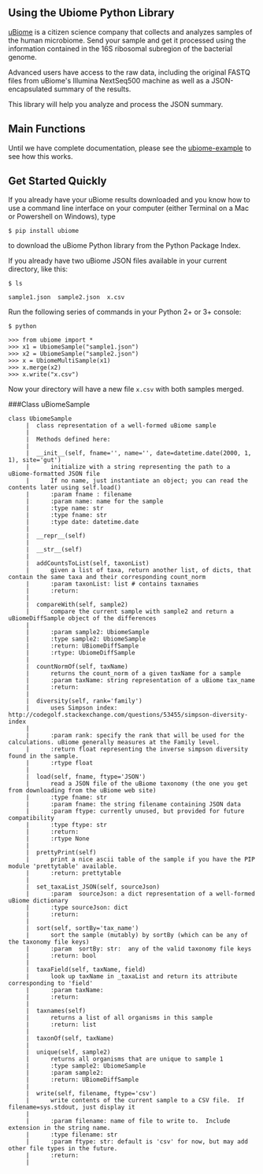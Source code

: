 Using the Ubiome Python Library
---

[uBiome](http://ubiome.com) is a citizen science company that collects and analyzes samples of the human microbiome. Send your sample and get it processed using the information contained in the 16S ribosomal subregion of the bacterial genome.

Advanced users have access to the raw data, including the original FASTQ files from uBiome's Illumina NextSeq500 machine as well as a JSON-encapsulated summary of the results.

This library will help you analyze and process the JSON summary.

Main Functions
---

Until we have complete documentation, please see the [ubiome-example](../ubiome_example.py) to see how this works.

## Get Started Quickly

If you already have your uBiome results downloaded and you know how to use a command line interface on your computer (either Terminal on a Mac or Powershell on Windows), type

    $ pip install ubiome

  to download the uBiome Python library from the Python Package Index.

  If you already have two uBiome JSON files available in your current directory, like this:

    $ ls

    sample1.json  sample2.json  x.csv

Run the following series of commands in your Python 2+ or 3+ console:

    $ python

    >>> from ubiome import *
    >>> x1 = UbiomeSample("sample1.json")
    >>> x2 = UbiomeSample("sample2.json")
    >>> x = UbiomeMultiSample(x1)
    >>> x.merge(x2)
    >>> x.write("x.csv")

Now your directory will have a new file ```x.csv``` with both samples merged.

###Class uBiomeSample


    class UbiomeSample
         |  class representation of a well-formed uBiome sample
         |
         |  Methods defined here:
         |
         |  __init__(self, fname='', name='', date=datetime.date(2000, 1, 1), site='gut')
         |      initialize with a string representing the path to a uBiome-formatted JSON file
         |      If no name, just instantiate an object; you can read the contents later using self.load()
         |      :param fname : filename
         |      :param name: name for the sample
         |      :type name: str
         |      :type fname: str
         |      :type date: datetime.date
         |
         |  __repr__(self)
         |
         |  __str__(self)
         |
         |  addCountsToList(self, taxonList)
         |      given a list of taxa, return another list, of dicts, that contain the same taxa and their corresponding count_norm
         |      :param taxonList: list # contains taxnames
         |      :return:
         |
         |  compareWith(self, sample2)
         |      compare the current sample with sample2 and return a uBiomeDiffSample object of the differences
         |
         |      :param sample2: UbiomeSample
         |      :type sample2: UbiomeSample
         |      :return: UBiomeDiffSample
         |      :rtype: UbiomeDiffSample
         |
         |  countNormOf(self, taxName)
         |      returns the count_norm of a given taxName for a sample
         |      :param taxName: string representation of a uBiome tax_name
         |      :return:
         |
         |  diversity(self, rank='family')
         |      uses Simpson index: http://codegolf.stackexchange.com/questions/53455/simpson-diversity-index
         |
         |      :param rank: specify the rank that will be used for the calculations. uBiome generally measures at the Family level.
         |      :return float representing the inverse simpson diversity found in the sample.
         |      :rtype float
         |
         |  load(self, fname, ftype='JSON')
         |      read a JSON file of the uBiome taxonomy (the one you get from downloading from the uBiome web site)
         |      :type fname: str
         |      :param fname: the string filename containing JSON data
         |      :param ftype: currently unused, but provided for future compatibility
         |      :type ftype: str
         |      :return:
         |      :rtype None
         |
         |  prettyPrint(self)
         |      print a nice ascii table of the sample if you have the PIP module 'prettytable' available.
         |      :return: prettytable
         |
         |  set_taxaList_JSON(self, sourceJson)
         |      :param  sourceJson: a dict representation of a well-formed uBiome dictionary
         |      :type sourceJson: dict
         |      :return:
         |
         |  sort(self, sortBy='tax_name')
         |      sort the sample (mutably) by sortBy (which can be any of the taxonomy file keys)
         |      :param  sortBy: str:  any of the valid taxonomy file keys
         |      :return: bool
         |
         |  taxaField(self, taxName, field)
         |      look up taxName in _taxaList and return its attribute corresponding to 'field'
         |      :param taxName:
         |      :return:
         |
         |  taxnames(self)
         |      returns a list of all organisms in this sample
         |      :return: list
         |
         |  taxonOf(self, taxName)
         |
         |  unique(self, sample2)
         |      returns all organisms that are unique to sample 1
         |      :type sample2: UbiomeSample
         |      :param sample2:
         |      :return: UBiomeDiffSample
         |
         |  write(self, filename, ftype='csv')
         |      write contents of the current sample to a CSV file.  If filename=sys.stdout, just display it
         |
         |      :param filename: name of file to write to.  Include extension in the string name.
         |      :type filename: str
         |      :param ftype: str: default is 'csv' for now, but may add other file types in the future.
         |      :return:
         |
